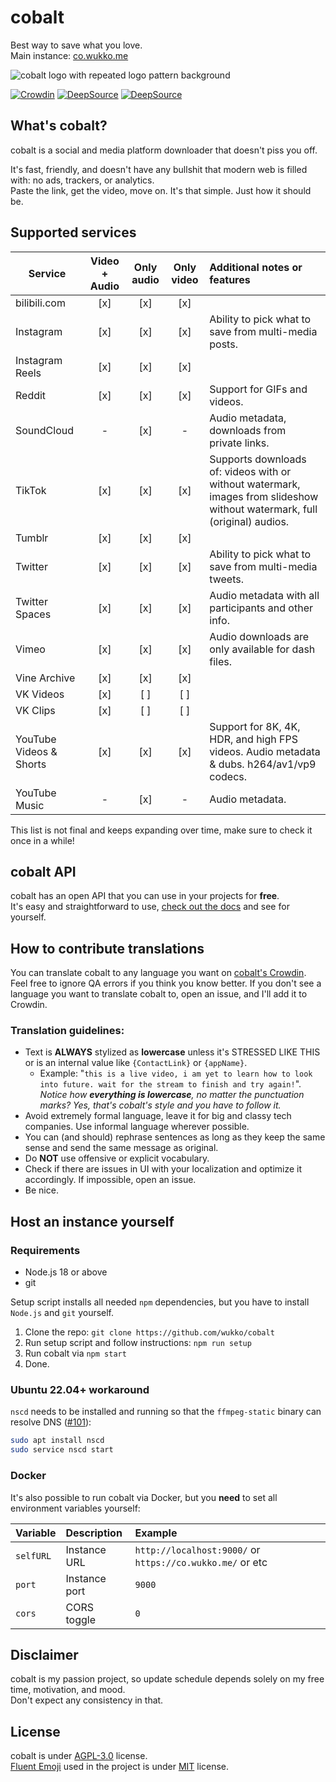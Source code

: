 # cobalt
Best way to save what you love.  
Main instance: [co.wukko.me](https://co.wukko.me/)  

![cobalt logo with repeated logo pattern background](https://raw.githubusercontent.com/wukko/cobalt/current/src/front/icons/pattern.png "cobalt logo with repeated logo pattern background")  

[![Crowdin](https://badges.crowdin.net/cobalt/localized.svg)](https://crowdin.com/project/cobalt) [![DeepSource](https://deepsource.io/gh/wukko/cobalt.svg/?label=active+issues&token=MsmsJ9zUOKwcQor0yaiFot84)](https://deepsource.io/gh/wukko/cobalt/?ref=repository-badge) [![DeepSource](https://deepsource.io/gh/wukko/cobalt.svg/?label=resolved+issues&token=MsmsJ9zUOKwcQor0yaiFot84)](https://deepsource.io/gh/wukko/cobalt/?ref=repository-badge)

## What's cobalt?
cobalt is a social and media platform downloader that doesn't piss you off.

It's fast, friendly, and doesn't have any bullshit that modern web is filled with: no ads, trackers, or analytics.  
Paste the link, get the video, move on. It's that simple. Just how it should be.

## Supported services
| Service                 | Video + Audio | Only audio  | Only video  | Additional notes or features                                                                                              |
| --------                | :---:         | :---:       | :---:       | :-----                                                                                                                    |
| bilibili.com            | [x]           | [x]         | [x]         |                                                                                                                           |
| Instagram               | [x]           | [x]         | [x]         | Ability to pick what to save from multi-media posts.                                                                      |
| Instagram Reels         | [x]           | [x]         | [x]         |                                                                                                                           |
| Reddit                  | [x]           | [x]         | [x]         | Support for GIFs and videos.                                                                                              |
| SoundCloud              |  -            | [x]         |  -          | Audio metadata, downloads from private links.                                                                             |
| TikTok                  | [x]           | [x]         | [x]         | Supports downloads of: videos with or without watermark, images from slideshow without watermark, full (original) audios. |
| Tumblr                  | [x]           | [x]         | [x]         |                                                                                                                           |
| Twitter                 | [x]           | [x]         | [x]         | Ability to pick what to save from multi-media tweets.                                                                     |
| Twitter Spaces          | [x]           | [x]         | [x]         | Audio metadata with all participants and other info.                                                                      |
| Vimeo                   | [x]           | [x]         | [x]         | Audio downloads are only available for dash files.                                                                        |
| Vine Archive            | [x]           | [x]         | [x]         |                                                                                                                           |
| VK Videos               | [x]           | [ ]         | [ ]         |                                                                                                                           |
| VK Clips                | [x]           | [ ]         | [ ]         |                                                                                                                           |
| YouTube Videos & Shorts | [x]           | [x]         | [x]         | Support for 8K, 4K, HDR, and high FPS videos. Audio metadata & dubs. h264/av1/vp9 codecs.                                 |
| YouTube Music           |  -            | [x]         |  -          | Audio metadata.                                                                                                           |

This list is not final and keeps expanding over time, make sure to check it once in a while!  

## cobalt API
cobalt has an open API that you can use in your projects for **free**.  
It's easy and straightforward to use, [check out the docs](https://github.com/wukko/cobalt/blob/current/docs/API.md) and see for yourself.

## How to contribute translations
You can translate cobalt to any language you want on [cobalt's Crowdin](https://crowdin-co.wukko.me/). Feel free to ignore QA errors if you think you know better. If you don't see a language you want to translate cobalt to, open an issue, and I'll add it to Crowdin.

### Translation guidelines:
- Text is **ALWAYS** stylized as **lowercase** unless it's STRESSED LIKE THIS or is an internal value like `{ContactLink}` or `{appName}`. 
    - Example: "`this is a live video, i am yet to learn how to look into future. wait for the stream to finish and try again!`".  
    *Notice how **everything is lowercase**, no matter the punctuation marks? Yes, that's cobalt's style and you have to follow it.*
- Avoid extremely formal language, leave it for big and classy tech companies. Use informal language wherever possible.
- You can (and should) rephrase sentences as long as they keep the same sense and send the same message as original.
- Do **NOT** use offensive or explicit vocabulary.
- Check if there are issues in UI with your localization and optimize it accordingly. If impossible, open an issue.
- Be nice.

## Host an instance yourself
### Requirements
- Node.js 18 or above
- git

Setup script installs all needed `npm` dependencies, but you have to install `Node.js` and `git` yourself.

1. Clone the repo: `git clone https://github.com/wukko/cobalt`
2. Run setup script and follow instructions: `npm run setup`
3. Run cobalt via `npm start`
4. Done.

### Ubuntu 22.04+ workaround
`nscd` needs to be installed and running so that the `ffmpeg-static` binary can resolve DNS ([#101](https://github.com/wukko/cobalt/issues/101#issuecomment-1494822258)):

```bash
sudo apt install nscd
sudo service nscd start
```

### Docker
It's also possible to run cobalt via Docker, but you **need** to set all environment variables yourself:

| Variable     | Description     | Example                                                   | 
| --------     | :---            | :---                                                      |
| `selfURL`    | Instance URL    | `http://localhost:9000/` or `https://co.wukko.me/` or etc |
| `port`       | Instance port   | `9000`                                                    |
| `cors`       | CORS toggle     | `0`                                                       |

## Disclaimer
cobalt is my passion project, so update schedule depends solely on my free time, motivation, and mood.  
Don't expect any consistency in that.

## License
cobalt is under [AGPL-3.0](https://github.com/wukko/cobalt/blob/current/LICENSE) license.  
[Fluent Emoji](https://github.com/microsoft/fluentui-emoji) used in the project is under [MIT](https://github.com/microsoft/fluentui-emoji/blob/main/LICENSE) license.
